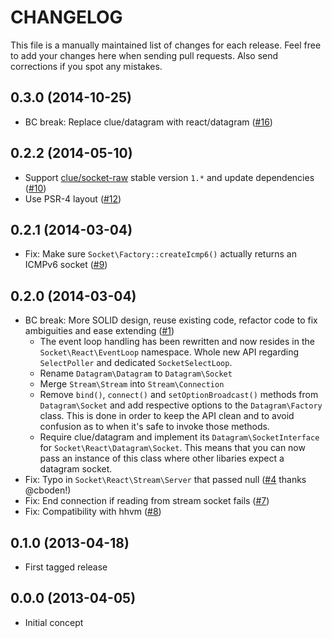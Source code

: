 # CHANGELOG

This file is a manually maintained list of changes for each release. Feel free
to add your changes here when sending pull requests. Also send corrections if
you spot any mistakes.

## 0.3.0 (2014-10-25)

* BC break: Replace clue/datagram with react/datagram
  ([#16](https://github.com/clue/php-socket-react/pull/16))

## 0.2.2 (2014-05-10)

* Support [clue/socket-raw](https://github.com/clue/socket-raw) stable
  version `1.*` and update dependencies
  ([#10](https://github.com/clue/socket-react/pull/10))
* Use PSR-4 layout
  ([#12](https://github.com/clue/socket-react/pull/12))

## 0.2.1 (2014-03-04)

* Fix: Make sure `Socket\Factory::createIcmp6()` actually returns an ICMPv6 socket
  ([#9](https://github.com/clue/socket-react/pull/9))

## 0.2.0 (2014-03-04)

* BC break: More SOLID design, reuse existing code, refactor code to fix
  ambiguities and ease extending
  ([#1](https://github.com/clue/socket-react/pull/1))
  * The event loop handling has been rewritten and now resides in the
    `Socket\React\EventLoop` namespace. Whole new API regarding `SelectPoller`
    and dedicated `SocketSelectLoop`.
  * Rename `Datagram\Datagram` to `Datagram\Socket`
  * Merge `Stream\Stream` into `Stream\Connection`
  * Remove `bind()`, `connect()` and `setOptionBroadcast()` methods from
    `Datagram\Socket` and add respective options to the `Datagram\Factory` class.
    This is done in order to keep the API clean and to avoid confusion as to
    when it's safe to invoke those methods.
  * Require clue/datagram and implement its `Datagram\SocketInterface`
    for `Socket\React\Datagram\Socket`. This means that you can now pass an
    instance of this class where other libaries expect a datagram socket.
* Fix: Typo in `Socket\React\Stream\Server` that passed null
  ([#4](https://github.com/clue/socket-react/pull/4) thanks @cboden!)
* Fix: End connection if reading from stream socket fails
  ([#7](https://github.com/clue/socket-react/pull/7))
* Fix: Compatibility with hhvm
  ([#8](https://github.com/clue/socket-react/pull/8))

## 0.1.0 (2013-04-18)

* First tagged release

## 0.0.0 (2013-04-05)

* Initial concept
